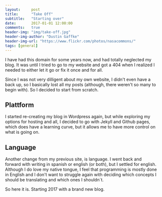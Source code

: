 ```yaml
---
layout:     post
title:      "Take Off"
subtitle:   "Starting over"
date:       2017-01-01 12:00:00
comments:   true
header-img: "img/take-off.jpg"
header-img-author: "Dustin Gaffke"
header-img-url: "https://www.flickr.com/photos/nasacommons/"
tags: [general]
---
```


I have had this domain for some years now, and had totally neglected my blog. It was until I tried to go to my website and got a 404 when I realized I needed to either let it go or fix it once and for all.

Since I was not very dilligent about my own website, I didn't even have a back up, so I basically lost all my posts (although, there weren't so many to begin with). So I decided to start from scratch.

<h2 class="section-heading">Plattform</h2>

I started re-creating my blog in Wordpress again, but while exploring my options for hosting and all, I decided to go with Jekyll and  Github pages, which does have a learning curve, but it allows me to have more control on what is going on.

<h2 class="section-heading">Language</h2>

Another change from my previous site, is language. I went back and forward with writing in spanish or english (or both), but I settled for english. Although I do love my native tongue, I feel that programming is mostly done in English and I don't want to struggle again with deciding which concepts I should be translating and which ones I shouldn´t.

So here it is. Starting 2017 with a brand new blog.